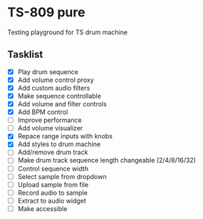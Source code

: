 # TS-809 pure

Testing playground for TS drum machine

## Tasklist

- [X] Play drum sequence
- [X] Add volume control proxy
- [X] Add custom audio filters
- [X] Make sequence controllable
- [X] Add volume and filter controls
- [X] Add BPM control
- [ ] Improve performance
- [ ] Add volume visualizer
- [X] Repace range inputs with knobs
- [X] Add styles to drum machine
- [ ] Add/remove drum track
- [ ] Make drum track sequence length changeable (2/4/8/16/32)
- [ ] Control sequence width
- [ ] Select sample from dropdown
- [ ] Upload sample from file
- [ ] Record audio to sample
- [ ] Extract to audio widget
- [ ] Make accessible
